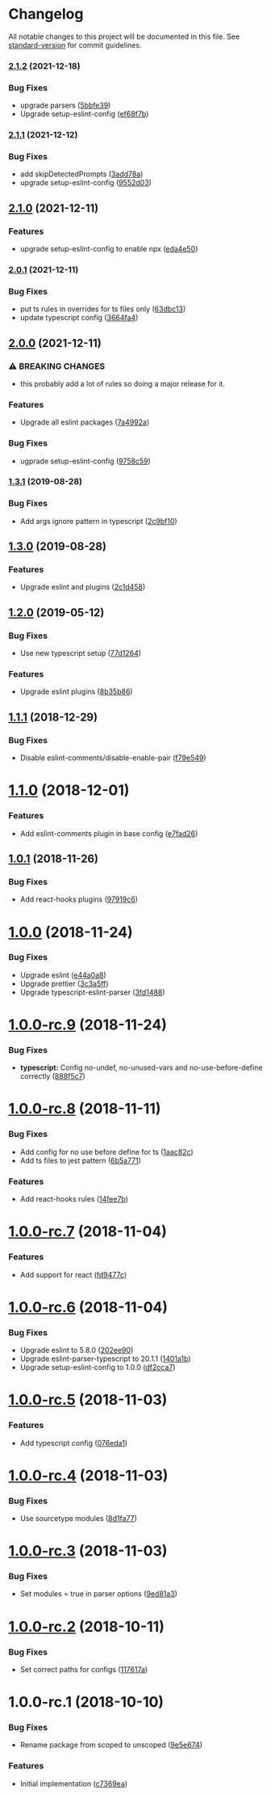 # Changelog

All notable changes to this project will be documented in this file. See [standard-version](https://github.com/conventional-changelog/standard-version) for commit guidelines.

### [2.1.2](https://github.com/relekang/eslint-config-relekang/compare/v2.1.1...v2.1.2) (2021-12-18)


### Bug Fixes

* upgrade parsers ([5bbfe39](https://github.com/relekang/eslint-config-relekang/commit/5bbfe3998afa1304fdcde82d55e4decff4134280))
* Upgrade setup-eslint-config ([ef68f7b](https://github.com/relekang/eslint-config-relekang/commit/ef68f7b0dda317b3ba3c6338fffd5dc5c6c7e7df))

### [2.1.1](https://github.com/relekang/eslint-config-relekang/compare/v2.1.0...v2.1.1) (2021-12-12)


### Bug Fixes

* add skipDetectedPrompts ([3add78a](https://github.com/relekang/eslint-config-relekang/commit/3add78a491fa379ae020ac8996f3d48bd679ad5f))
* upgrade setup-eslint-config ([9552d03](https://github.com/relekang/eslint-config-relekang/commit/9552d034eb64c94f43f028093e2e77578d8bb296))

## [2.1.0](https://github.com/relekang/eslint-config-relekang/compare/v2.0.1...v2.1.0) (2021-12-11)


### Features

* upgrade setup-eslint-config to enable npx ([eda4e50](https://github.com/relekang/eslint-config-relekang/commit/eda4e50e457dc597253b4354546d68a80b388303))

### [2.0.1](https://github.com/relekang/eslint-config-relekang/compare/v2.0.0...v2.0.1) (2021-12-11)


### Bug Fixes

* put ts rules in overrides for ts files only ([63dbc13](https://github.com/relekang/eslint-config-relekang/commit/63dbc13a6d4bea4798c5a3fdaae80d277700037c))
* update typescript config ([3664fa4](https://github.com/relekang/eslint-config-relekang/commit/3664fa44438098d15d71eb50ad5ad0d3fa562c53))

## [2.0.0](https://github.com/relekang/eslint-config-relekang/compare/v1.3.1...v2.0.0) (2021-12-11)


### ⚠ BREAKING CHANGES

* this probably add a lot of rules so doing a major
release for it.

### Features

* Upgrade all eslint packages ([7a4992a](https://github.com/relekang/eslint-config-relekang/commit/7a4992a82daf7f23a458b16def55c56800d74845))


### Bug Fixes

* ugprade setup-eslint-config ([9758c59](https://github.com/relekang/eslint-config-relekang/commit/9758c59ece65590def761e037a977f9a27bd89e6))

### [1.3.1](https://github.com/relekang/eslint-config-relekang/compare/v1.3.0...v1.3.1) (2019-08-28)


### Bug Fixes

* Add args ignore pattern in typescript ([2c9bf10](https://github.com/relekang/eslint-config-relekang/commit/2c9bf10))

## [1.3.0](https://github.com/relekang/eslint-config-relekang/compare/v1.2.0...v1.3.0) (2019-08-28)


### Features

* Upgrade eslint and plugins ([2c1d458](https://github.com/relekang/eslint-config-relekang/commit/2c1d458))

## [1.2.0](https://github.com/relekang/eslint-config-relekang/compare/v1.1.1...v1.2.0) (2019-05-12)


### Bug Fixes

* Use new typescript setup ([77d1264](https://github.com/relekang/eslint-config-relekang/commit/77d1264))


### Features

* Upgrade eslint plugins ([8b35b86](https://github.com/relekang/eslint-config-relekang/commit/8b35b86))



<a name="1.1.1"></a>
## [1.1.1](https://github.com/relekang/eslint-config-relekang/compare/v1.1.0...v1.1.1) (2018-12-29)


### Bug Fixes

* Disable eslint-comments/disable-enable-pair ([f79e549](https://github.com/relekang/eslint-config-relekang/commit/f79e549))



<a name="1.1.0"></a>
# [1.1.0](https://github.com/relekang/eslint-config-relekang/compare/v1.0.1...v1.1.0) (2018-12-01)


### Features

* Add eslint-comments plugin in base config ([e7fad26](https://github.com/relekang/eslint-config-relekang/commit/e7fad26))



<a name="1.0.1"></a>
## [1.0.1](https://github.com/relekang/eslint-config-relekang/compare/v1.0.0...v1.0.1) (2018-11-26)


### Bug Fixes

* Add react-hooks plugins ([97919c6](https://github.com/relekang/eslint-config-relekang/commit/97919c6))



<a name="1.0.0"></a>
# [1.0.0](https://github.com/relekang/eslint-config-relekang/compare/v1.0.0-rc.9...v1.0.0) (2018-11-24)


### Bug Fixes

* Upgrade eslint ([e44a0a8](https://github.com/relekang/eslint-config-relekang/commit/e44a0a8))
* Upgrade prettier ([3c3a5ff](https://github.com/relekang/eslint-config-relekang/commit/3c3a5ff))
* Upgrade typescript-eslint-parser ([3fd1488](https://github.com/relekang/eslint-config-relekang/commit/3fd1488))



<a name="1.0.0-rc.9"></a>
# [1.0.0-rc.9](https://github.com/relekang/eslint-config-relekang/compare/v1.0.0-rc.8...v1.0.0-rc.9) (2018-11-24)


### Bug Fixes

* **typescript:** Config no-undef, no-unused-vars and no-use-before-define correctly ([888f5c7](https://github.com/relekang/eslint-config-relekang/commit/888f5c7))



<a name="1.0.0-rc.8"></a>
# [1.0.0-rc.8](https://github.com/relekang/eslint-config-relekang/compare/v1.0.0-rc.7...v1.0.0-rc.8) (2018-11-11)


### Bug Fixes

* Add config for no use before define for ts ([1aac82c](https://github.com/relekang/eslint-config-relekang/commit/1aac82c))
* Add ts files to jest pattern ([6b5a771](https://github.com/relekang/eslint-config-relekang/commit/6b5a771))


### Features

* Add react-hooks rules ([14fee7b](https://github.com/relekang/eslint-config-relekang/commit/14fee7b))



<a name="1.0.0-rc.7"></a>
# [1.0.0-rc.7](https://github.com/relekang/eslint-config-relekang/compare/v1.0.0-rc.6...v1.0.0-rc.7) (2018-11-04)


### Features

* Add support for react ([fd9477c](https://github.com/relekang/eslint-config-relekang/commit/fd9477c))



<a name="1.0.0-rc.6"></a>
# [1.0.0-rc.6](https://github.com/relekang/eslint-config-relekang/compare/v1.0.0-rc.5...v1.0.0-rc.6) (2018-11-04)


### Bug Fixes

* Upgrade eslint to 5.8.0 ([202ee90](https://github.com/relekang/eslint-config-relekang/commit/202ee90))
* Upgrade eslint-parser-typescript to 20.1.1 ([1401a1b](https://github.com/relekang/eslint-config-relekang/commit/1401a1b))
* Upgrade setup-eslint-config to 1.0.0 ([df2cca7](https://github.com/relekang/eslint-config-relekang/commit/df2cca7))



<a name="1.0.0-rc.5"></a>
# [1.0.0-rc.5](https://github.com/relekang/eslint-config-relekang/compare/v1.0.0-rc.4...v1.0.0-rc.5) (2018-11-03)


### Features

* Add typescript config ([076eda1](https://github.com/relekang/eslint-config-relekang/commit/076eda1))



<a name="1.0.0-rc.4"></a>
# [1.0.0-rc.4](https://github.com/relekang/eslint-config-relekang/compare/v1.0.0-rc.3...v1.0.0-rc.4) (2018-11-03)


### Bug Fixes

* Use sourcetype modules ([8d1fa77](https://github.com/relekang/eslint-config-relekang/commit/8d1fa77))



<a name="1.0.0-rc.3"></a>
# [1.0.0-rc.3](https://github.com/relekang/eslint-config-relekang/compare/v1.0.0-rc.2...v1.0.0-rc.3) (2018-11-03)


### Bug Fixes

* Set modules = true in parser options ([9ed81a3](https://github.com/relekang/eslint-config-relekang/commit/9ed81a3))



<a name="1.0.0-rc.2"></a>
# [1.0.0-rc.2](https://github.com/relekang/eslint-config-relekang/compare/v1.0.0-rc.1...v1.0.0-rc.2) (2018-10-11)


### Bug Fixes

* Set correct paths for configs ([117617a](https://github.com/relekang/eslint-config-relekang/commit/117617a))



<a name="1.0.0-rc.1"></a>
# 1.0.0-rc.1 (2018-10-10)


### Bug Fixes

* Rename package from scoped to unscoped ([9e5e674](https://github.com/relekang/eslint-config-relekang/commit/9e5e674))


### Features

* Initial implementation ([c7369ea](https://github.com/relekang/eslint-config-relekang/commit/c7369ea))
